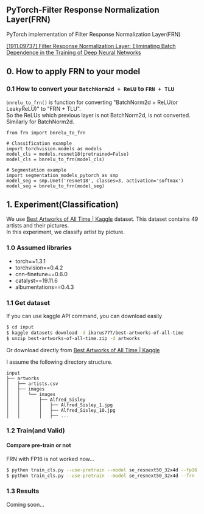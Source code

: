 ## PyTorch-Filter Response Normalization Layer(FRN)

PyTorch implementation of Filter Response Normalization Layer(FRN)

[\[1911\.09737\] Filter Response Normalization Layer: Eliminating Batch Dependence in the Training of Deep Neural Networks](https://arxiv.org/abs/1911.09737)

## 0. How to apply FRN to your model

### 0.1 How to convert your `BatchNorm2d + ReLU` to `FRN + TLU`

`bnrelu_to_frn()` is function for converting "BatchNorm2d + ReLU(or LeakyReLU)" to "FRN + TLU".  
So the ReLUs which previous layer is not BatchNorm2d, is not converted. Similarly for BatchNorm2d.

```python3
from frn import bnrelu_to_frn

# Classification example
import torchvision.models as models
model_cls = models.resnet18(pretrained=False)
model_cls = bnrelu_to_frn(model_cls)

# Segmentation example
import segmentation_models_pytorch as smp
model_seg = smp.Unet('resnet18', classes=3, activation='softmax')
model_seg = bnrelu_to_frn(model_seg)
```

## 1. Experiment(Classification)

We use [Best Artworks of All Time \| Kaggle](https://www.kaggle.com/ikarus777/best-artworks-of-all-time) dataset.
This dataset contains 49 artists and their pictures.  
In this experiment, we classify artist by picture.


### 1.0 Assumed libraries

- torch==1.3.1
- torchvision==0.4.2
- cnn-finetune==0.6.0
- catalyst==19.11.6
- albumentations==0.4.3

### 1.1 Get dataset

If you can use kaggle API command, you can download easily

```bash
$ cd input
$ kaggle datasets download -d ikarus777/best-artworks-of-all-time
$ unzip best-artworks-of-all-time.zip -d artworks
```

Or download directly from [Best Artworks of All Time \| Kaggle](https://www.kaggle.com/ikarus777/best-artworks-of-all-time)


I assume the following directory structure.

```text
input
├── artworks
│   ├── artists.csv
│   ├── images
│   │   └── images
│   │       ├── Alfred_Sisley
│   │       │   ├── Alfred_Sisley_1.jpg
│   │       │   ├── Alfred_Sisley_10.jpg
│   │       │   ├── ...
```

### 1.2 Train(and Valid)

#### Compare pre-train or not

FRN with FP16 is not worked now...

```bash
$ python train_cls.py --use-pretrain --model se_resnext50_32x4d --fp16
$ python train_cls.py --use-pretrain --model se_resnext50_32x4d --frn
```

### 1.3 Results

Coming soon...
